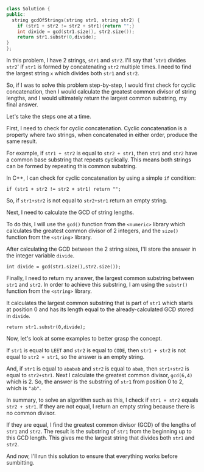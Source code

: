 ```cpp
class Solution {
public:
  string gcdOfStrings(string str1, string str2) {
    if (str1 + str2 != str2 + str1){return "";}
  	int divide = gcd(str1.size(), str2.size());
    return str1.substr(0,divide);
}
};
```

In this problem, I have 2 strings, `str1` and `str2`. I'll say that '`str1` divides `str2`' if `str1` is formed by concatenating `str2` multiple times. I need to find the largest string `x` which divides both `str1` and `str2`.

So, if I was to solve this problem step-by-step, I would first check for cyclic concatenation, then I would calculate the greatest common divisor of string lengths, and I would ultimately return the largest common substring, my final answer.

Let's take the steps one at a time.

First, I need to check for cyclic concatenation. Cyclic concatenation is a property where two strings, when concatenated in either order, produce the same result. 

For example, if `str1 + str2` is equal to `str2 + str1`, then `str1` and `str2` have a common base substring that repeats cyclically. This means both strings can be formed by repeating this common substring. 

In C++, I can check for cyclic concatenation by using a simple `if` condition:

`if (str1 + str2 != str2 + str1) return "";`

So, if `str1+str2` is not equal to `str2+str1` return an empty string.

Next, I need to calculate the GCD of string lengths. 

To do this, I will use the `gcd()` function from the `<numeric>` library which calculates the greatest common divisor of 2 integers, and the `size()` function from the `<string>` library. 

After calculating the GCD between the 2 string sizes, I'll store the answer in the integer variable `divide`.

`int divide = gcd(str1.size(),str2.size());`

Finally, I need to return my answer, the largest common substring between `str1` and `str2`. In order to achieve this substring, I am using the `substr()` function from the `<string>` library. 

It calculates the largest common substring that is part of `str1` which starts at position 0 and has its length equal to the already-calculated GCD stored in `divide`.

`return str1.substr(0,divide);`

Now, let's look at some examples to better grasp the concept.

If `str1` is equal to `LEET` and `str2` is equal to `CODE`, then `str1 + str2` is not equal to `str2 + str1`, so the answer is an empty string.

And, if `str1` is equal to `ababab` and `str2` is equal to `abab`, then `str1+str2` is equal to `str2+str1`. Next I calculate the greatest common divisor, `gcd(6,4)` which is 2. So, the answer is the substring of `str1` from position 0 to 2, which is `"ab"`.

In summary, to solve an algorithm such as this, I check if `str1 + str2` equals `str2 + str1`. If they are not equal, I return an empty string because there is no common divisor. 

If they are equal, I find the greatest common divisor (GCD) of the lengths of `str1` and `str2`. The result is the substring of `str1` from the beginning up to this GCD length. This gives me the largest string that divides both `str1` and `str2`.

And now, I'll run this solution to ensure that everything works before sumbitting.
